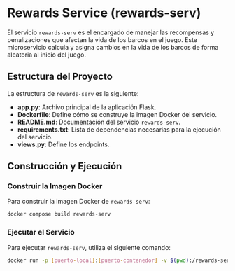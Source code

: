 # Rewards Service (rewards-serv)

El servicio `rewards-serv` es el encargado de manejar las recompensas y penalizaciones que afectan la vida de los barcos en el juego. Este microservicio calcula y asigna cambios en la vida de los barcos de forma aleatoria al inicio del juego.

## Estructura del Proyecto
La estructura de `rewards-serv` es la siguiente:
- **app.py**: Archivo principal de la aplicación Flask.
- **Dockerfile**: Define cómo se construye la imagen Docker del servicio.
- **README.md**: Documentación del servicio `rewards-serv`.
- **requirements.txt**: Lista de dependencias necesarias para la ejecución del servicio.
- **views.py**: Define los endpoints.

## Construcción y Ejecución

### Construir la Imagen Docker
Para construir la imagen Docker de `rewards-serv`:
```bash
docker compose build rewards-serv
```
### Ejecutar el Servicio
Para ejecutar `rewards-serv`, utiliza el siguiente comando:
```bash
docker run -p [puerto-local]:[puerto-contenedor] -v $(pwd):/rewards-serv rewards-serv 
```